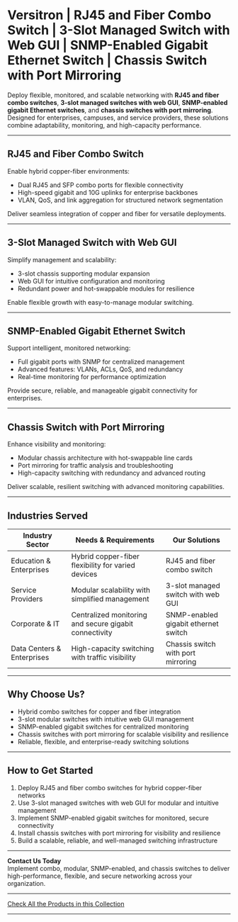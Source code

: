 # Versitron | RJ45 and Fiber Combo Switch | 3-Slot Managed Switch with Web GUI | SNMP-Enabled Gigabit Ethernet Switch | Chassis Switch with Port Mirroring

Deploy flexible, monitored, and scalable networking with **RJ45 and fiber combo switches**, **3-slot managed switches with web GUI**, **SNMP-enabled gigabit Ethernet switches**, and **chassis switches with port mirroring**. Designed for enterprises, campuses, and service providers, these solutions combine adaptability, monitoring, and high-capacity performance.

---

## RJ45 and Fiber Combo Switch

Enable hybrid copper-fiber environments:

- Dual RJ45 and SFP combo ports for flexible connectivity  
- High-speed gigabit and 10G uplinks for enterprise backbones  
- VLAN, QoS, and link aggregation for structured network segmentation  

Deliver seamless integration of copper and fiber for versatile deployments.

---

## 3-Slot Managed Switch with Web GUI

Simplify management and scalability:

- 3-slot chassis supporting modular expansion  
- Web GUI for intuitive configuration and monitoring  
- Redundant power and hot-swappable modules for resilience  

Enable flexible growth with easy-to-manage modular switching.

---

## SNMP-Enabled Gigabit Ethernet Switch

Support intelligent, monitored networking:

- Full gigabit ports with SNMP for centralized management  
- Advanced features: VLANs, ACLs, QoS, and redundancy  
- Real-time monitoring for performance optimization  

Provide secure, reliable, and manageable gigabit connectivity for enterprises.

---

## Chassis Switch with Port Mirroring

Enhance visibility and monitoring:

- Modular chassis architecture with hot-swappable line cards  
- Port mirroring for traffic analysis and troubleshooting  
- High-capacity switching with redundancy and advanced routing  

Deliver scalable, resilient switching with advanced monitoring capabilities.

---

## Industries Served

| Industry Sector           | Needs & Requirements                                    | Our Solutions                             |
|---------------------------|---------------------------------------------------------|-------------------------------------------|
| Education & Enterprises   | Hybrid copper-fiber flexibility for varied devices      | RJ45 and fiber combo switch                |
| Service Providers         | Modular scalability with simplified management          | 3-slot managed switch with web GUI         |
| Corporate & IT            | Centralized monitoring and secure gigabit connectivity  | SNMP-enabled gigabit ethernet switch       |
| Data Centers & Enterprises| High-capacity switching with traffic visibility         | Chassis switch with port mirroring         |

---

## Why Choose Us?

- Hybrid combo switches for copper and fiber integration  
- 3-slot modular switches with intuitive web GUI management  
- SNMP-enabled gigabit switches for centralized monitoring  
- Chassis switches with port mirroring for scalable visibility and resilience  
- Reliable, flexible, and enterprise-ready switching solutions  

---

## How to Get Started

1. Deploy RJ45 and fiber combo switches for hybrid copper-fiber networks  
2. Use 3-slot managed switches with web GUI for modular and intuitive management  
3. Implement SNMP-enabled gigabit switches for monitored, secure connectivity  
4. Install chassis switches with port mirroring for visibility and resilience  
5. Build a scalable, reliable, and well-managed switching infrastructure  

---

**Contact Us Today**  
Implement combo, modular, SNMP-enabled, and chassis switches to deliver high-performance, flexible, and secure networking across your organization.

---

[Check All the Products in this Collection](https://www.versitron.com/collections/modular-switch)

---

